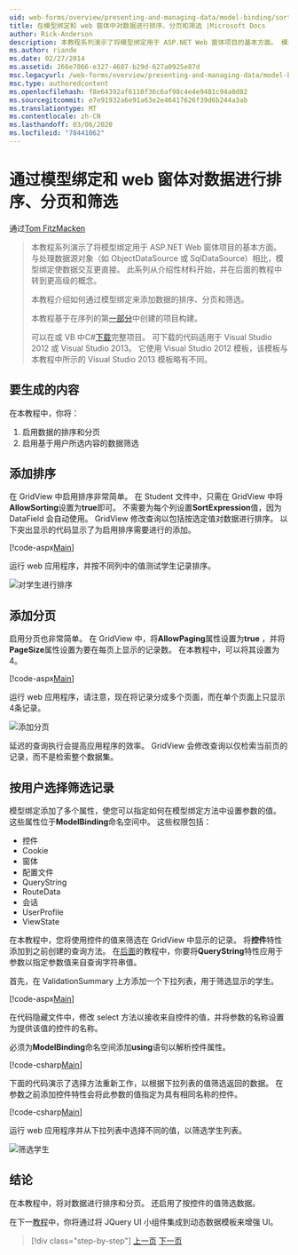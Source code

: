 ```yaml
---
uid: web-forms/overview/presenting-and-managing-data/model-binding/sorting-paging-and-filtering-data
title: 在模型绑定和 web 窗体中对数据进行排序、分页和筛选 |Microsoft Docs
author: Rick-Anderson
description: 本教程系列演示了将模型绑定用于 ASP.NET Web 窗体项目的基本方面。 模型绑定使数据交互更加直接-。
ms.author: riande
ms.date: 02/27/2014
ms.assetid: 266e7866-e327-4687-b29d-627a0925e87d
msc.legacyurl: /web-forms/overview/presenting-and-managing-data/model-binding/sorting-paging-and-filtering-data
msc.type: authoredcontent
ms.openlocfilehash: f8e64392af6110f36c6af98c4e4e9481c94a0d82
ms.sourcegitcommit: e7e91932a6e91a63e2e46417626f39d6b244a3ab
ms.translationtype: MT
ms.contentlocale: zh-CN
ms.lasthandoff: 03/06/2020
ms.locfileid: "78441062"
---
```

# <a name="sorting-paging-and-filtering-data-with-model-binding-and-web-forms"></a>通过模型绑定和 web 窗体对数据进行排序、分页和筛选

通过[Tom FitzMacken](https://github.com/tfitzmac)

> 本教程系列演示了将模型绑定用于 ASP.NET Web 窗体项目的基本方面。 与处理数据源对象（如 ObjectDataSource 或 SqlDataSource）相比，模型绑定使数据交互更直接。 此系列从介绍性材料开始，并在后面的教程中转到更高级的概念。
> 
> 本教程介绍如何通过模型绑定来添加数据的排序、分页和筛选。
> 
> 本教程基于在序列的第[一部分](retrieving-data.md)中创建的项目构建。
> 
> 可以在或 VB 中C#[下载](https://go.microsoft.com/fwlink/?LinkId=286116)完整项目。 可下载的代码适用于 Visual Studio 2012 或 Visual Studio 2013。 它使用 Visual Studio 2012 模板，该模板与本教程中所示的 Visual Studio 2013 模板略有不同。

## <a name="what-youll-build"></a>要生成的内容

在本教程中，你将：

1. 启用数据的排序和分页
2. 启用基于用户所选内容的数据筛选

## <a name="add-sorting"></a>添加排序

在 GridView 中启用排序非常简单。 在 Student 文件中，只需在 GridView 中将**AllowSorting**设置为**true**即可。 不需要为每个列设置**SortExpression**值，因为 DataField 会自动使用。 GridView 修改查询以包括按选定值对数据进行排序。 以下突出显示的代码显示了为启用排序需要进行的添加。

[!code-aspx[Main](sorting-paging-and-filtering-data/samples/sample1.aspx?highlight=5)]

运行 web 应用程序，并按不同列中的值测试学生记录排序。

![对学生进行排序](sorting-paging-and-filtering-data/_static/image2.png)

## <a name="add-paging"></a>添加分页

启用分页也非常简单。 在 GridView 中，将**AllowPaging**属性设置为**true** ，并将**PageSize**属性设置为要在每页上显示的记录数。 在本教程中，可以将其设置为4。

[!code-aspx[Main](sorting-paging-and-filtering-data/samples/sample2.aspx?highlight=5)]

运行 web 应用程序，请注意，现在将记录分成多个页面，而在单个页面上只显示4条记录。

![添加分页](sorting-paging-and-filtering-data/_static/image4.png)

延迟的查询执行会提高应用程序的效率。 GridView 会修改查询以仅检索当前页的记录，而不是检索整个数据集。

## <a name="filter-records-by-user-selection"></a>按用户选择筛选记录

模型绑定添加了多个属性，使您可以指定如何在模型绑定方法中设置参数的值。 这些属性位于**ModelBinding**命名空间中。 这些权限包括：

- 控件
- Cookie
- 窗体
- 配置文件
- QueryString
- RouteData
- 会话
- UserProfile
- ViewState

在本教程中，您将使用控件的值来筛选在 GridView 中显示的记录。 将**控件**特性添加到之前创建的查询方法。 在[后面](using-query-string-values-to-retrieve-data.md)的教程中，你要将**QueryString**特性应用于参数以指定参数值来自查询字符串值。

首先，在 ValidationSummary 上方添加一个下拉列表，用于筛选显示的学生。

[!code-aspx[Main](sorting-paging-and-filtering-data/samples/sample3.aspx?highlight=3-11)]

在代码隐藏文件中，修改 select 方法以接收来自控件的值，并将参数的名称设置为提供该值的控件的名称。

必须为**ModelBinding**命名空间添加**using**语句以解析控件属性。

[!code-csharp[Main](sorting-paging-and-filtering-data/samples/sample4.cs)]

下面的代码演示了选择方法重新工作，以根据下拉列表的值筛选返回的数据。 在参数之前添加控件特性会将此参数的值指定为具有相同名称的控件。

[!code-csharp[Main](sorting-paging-and-filtering-data/samples/sample5.cs)]

运行 web 应用程序并从下拉列表中选择不同的值，以筛选学生列表。

![筛选学生](sorting-paging-and-filtering-data/_static/image6.png)

## <a name="conclusion"></a>结论

在本教程中，将对数据进行排序和分页。 还启用了按控件的值筛选数据。

在下一[教程](integrating-jquery-ui.md)中，你将通过将 JQuery UI 小组件集成到动态数据模板来增强 UI。

> [!div class="step-by-step"]
> [上一页](updating-deleting-and-creating-data.md)
> [下一页](integrating-jquery-ui.md)
